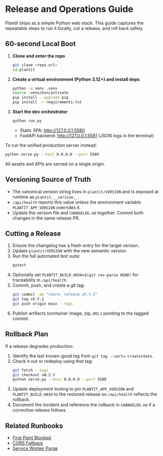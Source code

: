 # Release and Operations Guide

Plantit ships as a simple Python web stack. This guide captures the repeatable steps to run it locally, cut a release, and roll back safely.

## 60-second Local Boot

1. **Clone and enter the repo**
   ```bash
   git clone <repo-url>
   cd plantit
   ```
2. **Create a virtual environment (Python 3.12+) and install deps**
   ```bash
   python -m venv .venv
   source .venv/bin/activate
   pip install --upgrade pip
   pip install -r requirements.txt
   ```
3. **Start the dev orchestrator**
   ```bash
   python run.py
   ```
   - Static SPA: http://127.0.0.1:5580
   - FastAPI backend: http://127.0.0.1:5581 (JSON logs in the terminal)

To run the unified production server instead:
```bash
python serve.py --host 0.0.0.0 --port 5580
```
All assets and APIs are served on a single origin.

## Versioning Source of Truth

- The canonical version string lives in `plantit/VERSION` and is exposed at runtime as `plantit.__version__`.
- `/api/health` reports this value unless the environment variable `PLANTIT_APP_VERSION` overrides it.
- Update the version file and `CHANGELOG.md` together. Commit both changes in the same release PR.

## Cutting a Release

1. Ensure the changelog has a fresh entry for the target version.
2. Update `plantit/VERSION` with the new semantic version.
3. Run the full automated test suite:
   ```bash
   pytest
   ```
4. Optionally set `PLANTIT_BUILD_HASH=$(git rev-parse HEAD)` for traceability in `/api/health`.
5. Commit, push, and create a git tag:
   ```bash
   git commit -am "chore: release vX.Y.Z"
   git tag vX.Y.Z
   git push origin main --tags
   ```
6. Publish artifacts (container image, zip, etc.) pointing to the tagged commit.

## Rollback Plan

If a release degrades production:

1. Identify the last known-good tag from `git tag --sort=-creatordate`.
2. Check it out or redeploy using that tag:
   ```bash
   git fetch --tags
   git checkout vW.Z.Y
   python serve.py --host 0.0.0.0 --port 5580
   ```
3. Update deployment tooling to pin `PLANTIT_APP_VERSION` and `PLANTIT_BUILD_HASH` to the restored release so `/api/health` reflects the rollback.
4. Document the incident and reference the rollback in `CHANGELOG.md` if a corrective release follows.

## Related Runbooks

- [First Paint Blocked](../runbooks/first-paint-blocked.md)
- [CORS Fallback](../runbooks/cors-fallback.md)
- [Service Worker Purge](../runbooks/service-worker-purge.md)
